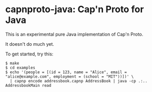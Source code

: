 # capnproto-java: Cap'n Proto for Java

This is an experimental pure Java implementation of Cap'n Proto.

It doesn't do much yet.

To get started, try this:

```
$ make
$ cd examples
$ echo '(people = [(id = 123, name = "Alice", email = "alice@example.com", employment = (school = "MIT"))])' \
  | capnp encode addressbook.capnp AddressBook | java -cp .:.. AddressbookMain read
```